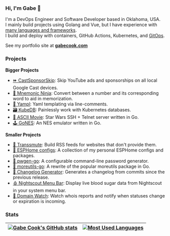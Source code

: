 ### Hi, I'm Gabe :wave:

I'm a DevOps Engineer and Software Developer based in Oklahoma, USA.  
I mainly build projects using Golang and Vue, but I have experience with [many languages and frameworks](https://gabecook.com/skills).  
I build and deploy with containers, GitHub Actions, Kubernetes, and [GitOps](https://github.com/gabe565/home-ops).

See my portfolio site at [**gabecook.com**](https://gabecook.com)

### Projects

<!-- Begin projects -->
**Bigger Projects**
- [:fast_forward: CastSponsorSkip](https://github.com/gabe565/CastSponsorSkip): Skip YouTube ads and sponsorships on all local Google Cast devices.
- [:1234: Mnemonic Ninja](https://mnemonic.ninja): Convert between a number and its corresponding word to aid in memorization.
- [:page_facing_up: Yampl](https://github.com/clevyr/yampl): Yaml templating via line-comments.
- [:card_file_box: KubeDB](https://github.com/clevyr/kubedb): Painlessly work with Kubernetes databases.
- [:milky_way: ASCII Movie](https://github.com/gabe565/ascii-movie): Star Wars SSH &#43; Telnet server written in Go.
- [:joystick: GoNES](https://github.com/gabe565/gones): An NES emulator written in Go.

**Smaller Projects**
- [:newspaper: Transsmute](https://github.com/gabe565/transsmute): Build RSS feeds for websites that don&#39;t provide them.
- [:floppy_disk: ESPHome configs](https://github.com/gabe565/esphome-configs): A collection of my personal ESPHome configs and packages.
- [:key: pwgen-go](https://github.com/gabe565/pwgen-go): A configurable command-line password generator.
- [:wrench: moreutils-go](https://github.com/gabe565/moreutils-go): A rewrite of the popular moreutils package in Go.
- [:page_with_curl: Changelog Generator](https://github.com/gabe565/changelog-generator): Generates a changelog from commits since the previous release.
- [:drop_of_blood: Nightscout Menu Bar](https://github.com/gabe565/nightscout-menu-bar): Display live blood sugar data from Nightscout in your system menu bar.
- [:bell: Domain Watch](https://github.com/gabe565/domain-watch): Watch whois reports and notify when statuses change or expiration is incoming.
<!-- End projects -->

### Stats

| [![Gabe Cook's GitHub stats](https://api.gabecook.com/api/github-stats/stats)](https://github.com/anuraghazra/github-readme-stats) | [![Most Used Languages](https://api.gabecook.com/api/github-stats/top-langs)](https://github.com/anuraghazra/github-readme-stats) |
|----------------------------------------------------------------------------------------------------------------------------------------------------------------------------------------------------------------------|-------------------------------------------------------------------------------------------------------------------------------------------------------------------------------------------------------|
